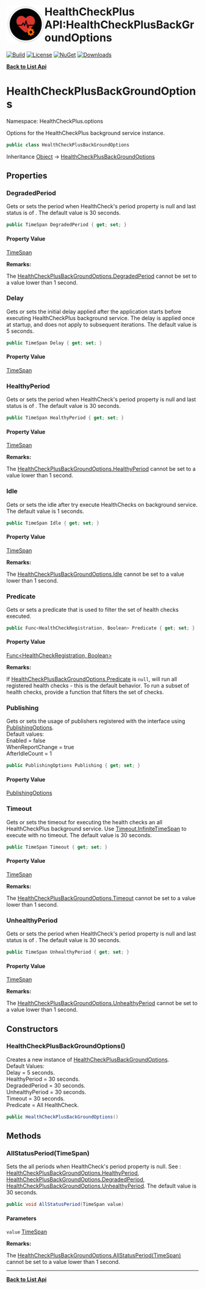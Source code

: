 # <img align="left" width="100" height="100" src="../images/icon.png">HealthCheckPlus API:HealthCheckPlusBackGroundOptions 

[![Build](https://github.com/FRACerqueira/HealthCheckPlus/workflows/Build/badge.svg)](https://github.com/FRACerqueira/HealthCheckPlus/actions/workflows/build.yml)
[![License](https://img.shields.io/badge/License-MIT-brightgreen.svg)](https://github.com/FRACerqueira/HealthCheckPlus/blob/master/LICENSE)
[![NuGet](https://img.shields.io/nuget/v/HealthCheckPlus)](https://www.nuget.org/packages/HealthCheckPlus/)
[![Downloads](https://img.shields.io/nuget/dt/HealthCheckPlus)](https://www.nuget.org/packages/HealthCheckPlus/)

[**Back to List Api**](./apis.md)

# HealthCheckPlusBackGroundOptions

Namespace: HealthCheckPlus.options

Options for the HealthCheckPlus background service instance.

```csharp
public class HealthCheckPlusBackGroundOptions
```

Inheritance [Object](https://docs.microsoft.com/en-us/dotnet/api/system.object) → [HealthCheckPlusBackGroundOptions](./healthcheckplus.options.healthcheckplusbackgroundoptions.md)

## Properties

### <a id="properties-degradedperiod"/>**DegradedPeriod**

Gets or sets the period when HealthCheck's period property is null and last status is of . The default value is
 30 seconds.

```csharp
public TimeSpan DegradedPeriod { get; set; }
```

#### Property Value

[TimeSpan](https://docs.microsoft.com/en-us/dotnet/api/system.timespan)<br>

**Remarks:**

The [HealthCheckPlusBackGroundOptions.DegradedPeriod](./healthcheckplus.options.healthcheckplusbackgroundoptions.md#degradedperiod) cannot be set to a value lower than 1 second.

### <a id="properties-delay"/>**Delay**

Gets or sets the initial delay applied after the application starts before executing
 HealthCheckPlus background service. The delay is applied once at startup, and does
 not apply to subsequent iterations. The default value is 5 seconds.

```csharp
public TimeSpan Delay { get; set; }
```

#### Property Value

[TimeSpan](https://docs.microsoft.com/en-us/dotnet/api/system.timespan)<br>

### <a id="properties-healthyperiod"/>**HealthyPeriod**

Gets or sets the period when HealthCheck's period property is null and last status is of . The default value is
 30 seconds.

```csharp
public TimeSpan HealthyPeriod { get; set; }
```

#### Property Value

[TimeSpan](https://docs.microsoft.com/en-us/dotnet/api/system.timespan)<br>

**Remarks:**

The [HealthCheckPlusBackGroundOptions.HealthyPeriod](./healthcheckplus.options.healthcheckplusbackgroundoptions.md#healthyperiod) cannot be set to a value lower than 1 second.

### <a id="properties-idle"/>**Idle**

Gets or sets the idle after try execute HealthChecks on background service. The default value is
 1 seconds.

```csharp
public TimeSpan Idle { get; set; }
```

#### Property Value

[TimeSpan](https://docs.microsoft.com/en-us/dotnet/api/system.timespan)<br>

**Remarks:**

The [HealthCheckPlusBackGroundOptions.Idle](./healthcheckplus.options.healthcheckplusbackgroundoptions.md#idle) cannot be set to a value lower than 1 second.

### <a id="properties-predicate"/>**Predicate**

Gets or sets a predicate that is used to filter the set of health checks executed.

```csharp
public Func<HealthCheckRegistration, Boolean> Predicate { get; set; }
```

#### Property Value

[Func&lt;HealthCheckRegistration, Boolean&gt;](https://docs.microsoft.com/en-us/dotnet/api/system.func-2)<br>

**Remarks:**

If [HealthCheckPlusBackGroundOptions.Predicate](./healthcheckplus.options.healthcheckplusbackgroundoptions.md#predicate) is `null`, will run all
 registered health checks - this is the default behavior. To run a subset of health checks,
 provide a function that filters the set of checks.

### <a id="properties-publishing"/>**Publishing**

Gets or sets the usage of publishers registered 
 with the  interface 
 using [PublishingOptions](./healthcheckplus.options.publishingoptions.md). 
 <br>Default values:<br>Enabled = false<br>WhenReportChange = true<br>AfterIdleCount = 1

```csharp
public PublishingOptions Publishing { get; set; }
```

#### Property Value

[PublishingOptions](./healthcheckplus.options.publishingoptions.md)<br>

### <a id="properties-timeout"/>**Timeout**

Gets or sets the timeout for executing the health checks an all HealthCheckPlus background service.
 Use [Timeout.InfiniteTimeSpan](https://docs.microsoft.com/en-us/dotnet/api/system.threading.timeout.infinitetimespan) to execute with no timeout.
 The default value is 30 seconds.

```csharp
public TimeSpan Timeout { get; set; }
```

#### Property Value

[TimeSpan](https://docs.microsoft.com/en-us/dotnet/api/system.timespan)<br>

**Remarks:**

The [HealthCheckPlusBackGroundOptions.Timeout](./healthcheckplus.options.healthcheckplusbackgroundoptions.md#timeout) cannot be set to a value lower than 1 second.

### <a id="properties-unhealthyperiod"/>**UnhealthyPeriod**

Gets or sets the period when HealthCheck's period property is null and last status is of . 
 The default value is 30 seconds.

```csharp
public TimeSpan UnhealthyPeriod { get; set; }
```

#### Property Value

[TimeSpan](https://docs.microsoft.com/en-us/dotnet/api/system.timespan)<br>

**Remarks:**

The [HealthCheckPlusBackGroundOptions.UnhealthyPeriod](./healthcheckplus.options.healthcheckplusbackgroundoptions.md#unhealthyperiod) cannot be set to a value lower than 1 second.

## Constructors

### <a id="constructors-.ctor"/>**HealthCheckPlusBackGroundOptions()**

Creates a new instance of [HealthCheckPlusBackGroundOptions](./healthcheckplus.options.healthcheckplusbackgroundoptions.md).
 <br>Default Values:<br>Delay = 5 seconds.<br>HealthyPeriod = 30 seconds.<br>DegradedPeriod = 30 seconds.<br>UnhealthyPeriod = 30 seconds.<br>Timeout = 30 seconds.<br>Predicate = All HealthCheck.

```csharp
public HealthCheckPlusBackGroundOptions()
```

## Methods

### <a id="methods-allstatusperiod"/>**AllStatusPeriod(TimeSpan)**

Sets the all periods when HealthCheck's period property is null. See : [HealthCheckPlusBackGroundOptions.HealthyPeriod](./healthcheckplus.options.healthcheckplusbackgroundoptions.md#healthyperiod), [HealthCheckPlusBackGroundOptions.DegradedPeriod](./healthcheckplus.options.healthcheckplusbackgroundoptions.md#degradedperiod), [HealthCheckPlusBackGroundOptions.UnhealthyPeriod](./healthcheckplus.options.healthcheckplusbackgroundoptions.md#unhealthyperiod). The default value is
 30 seconds.

```csharp
public void AllStatusPeriod(TimeSpan value)
```

#### Parameters

`value` [TimeSpan](https://docs.microsoft.com/en-us/dotnet/api/system.timespan)<br>

**Remarks:**

The [HealthCheckPlusBackGroundOptions.AllStatusPeriod(TimeSpan)](./healthcheckplus.options.healthcheckplusbackgroundoptions.md#allstatusperiodtimespan) cannot be set to a value lower than 1 second.


- - -
[**Back to List Api**](./apis.md)
